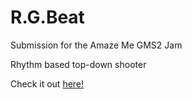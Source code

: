 # R.G.Beat

Submission for the Amaze Me GMS2 Jam

Rhythm based top-down shooter

Check it out [here!](https://abbas-io.itch.io/rgbeat)

